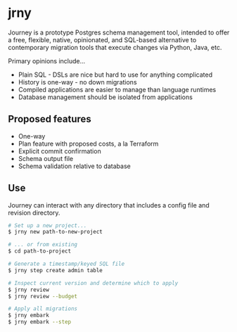 # jrny

Journey is a prototype Postgres schema management tool, intended to offer
a free, flexible, native, opinionated, and SQL-based alternative to contemporary
migration tools that execute changes via Python, Java, etc.

Primary opinions include...

- Plain SQL - DSLs are nice but hard to use for anything complicated
- History is one-way - no down migrations
- Compiled applications are easier to manage than language runtimes
- Database management should be isolated from applications


## Proposed features

- One-way
- Plan feature with proposed costs, a la Terraform
- Explicit commit confirmation
- Schema output file
- Schema validation relative to database


## Use

Journey can interact with any directory that includes a config file and revision directory.


```bash
# Set up a new project...
$ jrny new path-to-new-project

# ... or from existing
$ cd path-to-project

# Generate a timestamp/keyed SQL file
$ jrny step create admin table

# Inspect current version and determine which to apply
$ jrny review
$ jrny review --budget

# Apply all migrations
$ jrny embark
$ jrny embark --step
```
